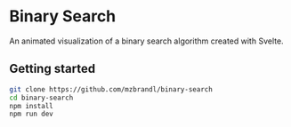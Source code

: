 # Binary Search

An animated visualization of a binary search algorithm created with Svelte.

## Getting started

```bash
git clone https://github.com/mzbrandl/binary-search
cd binary-search
npm install
npm run dev
```
